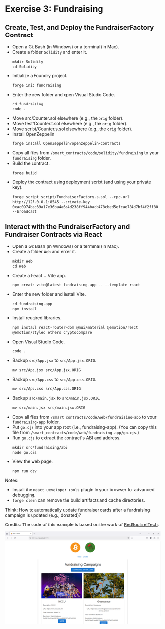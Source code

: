 # Exercise 3: Fundraising

## Create, Test, and Deploy the FundraiserFactory Contract
+ Open a Git Bash (in Windows) or a terminal (in Mac).
+ Create a folder `Solidity` and enter it.
  ```
  mkdir Solidity
  cd Solidity
  ```
+ Initialize a Foundry project.
  ```
  forge init fundraising
  ```
+ Enter the new folder and open Visual Studio Code.
  ```
  cd fundraising
  code .
  ```
+ Move src/Counter.sol elsewhere (e.g., the `orig` folder).
+ Move test/Counter.t.sol elsewhere (e.g., the `orig` folder).
+ Move script/Counter.s.sol elsewhere (e.g., the `orig` folder).
+ Install OpenZeppelin
  ```
  forge install OpenZeppelin/openzeppelin-contracts
  ```
+ Copy all files from `/smart_contracts/code/solidity/fundraising` to your `fundraising` folder.
+ Build the contract.
  ```
  forge build
  ```
+ Deploy the contract using deployment script (and using your private key).
  ```
  forge script script/FundraiserFactory.s.sol --rpc-url http://127.0.0.1:8545 --private-key 0xac0974bec39a17e36ba4a6b4d238ff944bacb478cbed5efcae784d7bf4f2ff80 --broadcast
  ```

## Interact with the FundraiserFactory and Fundraiser Contracts via React
+ Open a Git Bash (in Windows) or a terminal (in Mac).
+ Create a folder `Web` and enter it.
  ```
  mkdir Web
  cd Web
  ```
+ Create a React + Vite app.
  ```
  npm create vite@latest fundraising-app -- --template react
  ```
+ Enter the new folder and install Vite.
  ```
  cd fundraising-app
  npm install
  ```
+ Install reuqired libraries.
  ```
  npm install react-router-dom @mui/material @emotion/react @emotion/styled ethers cryptocompare
  ```
+ Open Visual Studio Code.
  ```
  code .
  ```
+ Backup `src/App.jsx` to `src/App.jsx.ORIG`.
  ```
  mv src/App.jsx src/App.jsx.ORIG
  ```
+ Backup `src/App.css` to `src/App.css.ORIG`.
  ```
  mv src/App.css src/App.css.ORIG
  ```
+ Backup `src/main.jsx` to `src/main.jsx.ORIG`.
  ```
  mv src/main.jsx src/main.jsx.ORIG
  ```
+ Copy all files from `/smart_contracts/code/web/fundraising-app` to your `fundraising-app` folder.
+ Put `go.cjs` into your app root (i.e., fundraising-app).
  (You can copy this file from `/smart_contracts/code/web/fundraising-app/go.cjs`.)
+ Run `go.cjs` to extract the contract's ABI and address.
  ```
  mkdir src/fundraising/abi
  node go.cjs
  ```
+ View the web page.
  ```
  npm run dev
  ```

Notes:
+ Install the `React Developer Tools` plugin in your browser for advanced debugging.
+ `forge clean` can remove the build artifacts and cache directories.

Think:
How to automatically update fundraiser cards after a fundraising campaign is updated (e.g., donated)?

Credits:
The code of this example is based on the work of [RedSquirrelTech](https://github.com/RedSquirrelTech/hoscdev).

![image](/smart_contracts/image/fundraising.png)
